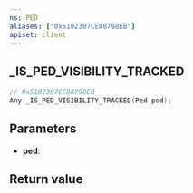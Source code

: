 ```yaml
---
ns: PED
aliases: ["0x5102307CE88798EB"]
apiset: client
---
```

## _IS_PED_VISIBILITY_TRACKED

```c
// 0x5102307CE88798EB
Any _IS_PED_VISIBILITY_TRACKED(Ped ped);
```


## Parameters
* **ped**:

## Return value

